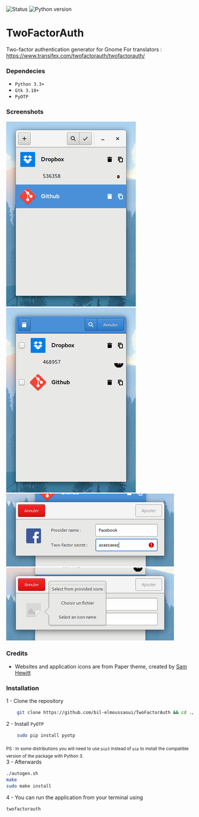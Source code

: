 ![Status](https://img.shields.io/badge/status-alpha-red.svg) ![Python version](https://img.shields.io/badge/python-3.4%2C%203.5-blue.svg)

# TwoFactorAuth
Two-factor authentication generator for Gnome
For translators : https://www.transifex.com/twofactorauth/twofactorauth/
### Dependecies 
- `Python 3.3+`
- `Gtk 3.18+`
- `PyOTP`

### Screenshots

![Screenshot](screenshots/screenshot1.png) ![Screenshot](screenshots/screenshot2.png)
![Screenshot](screenshots/screenshot3.png) ![Screenshot](screenshots/screenshot4.png) 


### Credits
- Websites and application icons are from Paper theme, created by [Sam Hewitt](https://github.com/snwh)

### Installation
1 - Clone the repository
```bash
    git clone https://github.com/bil-elmoussaoui/TwoFactorAuth && cd ./TwoFactorAuth
```
2 - Install `PyOTP`
```bash
    sudo pip install pyotp
```
<sub>PS : In some distributions you will need to use `pip3` instead of `pip` to install the compatible version of the package with Python 3.</sub> <br>
3 - Afterwards
```bash
./autogen.sh
make
sudo make install
```
4 - You can run the application from your terminal using 
```bash
twofactorauth
```
